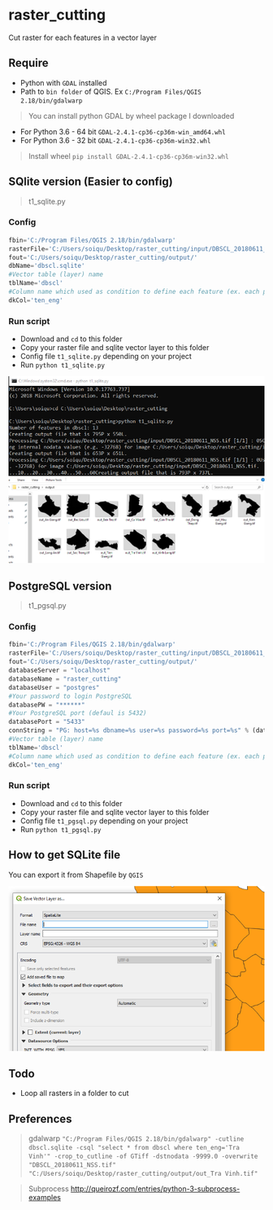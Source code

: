# raster_cutting
Cut raster for each features in a vector layer

## Require
* Python with `GDAL` installed
* Path to `bin folder` of QGIS. Ex `C:/Program Files/QGIS 2.18/bin/gdalwarp`

> You can install python GDAL by wheel package I downloaded
* For Python 3.6 - 64 bit `GDAL-2.4.1-cp36-cp36m-win_amd64.whl`
* For Python 3.6 - 32 bit `GDAL-2.4.1-cp36-cp36m-win32.whl`

> Install wheel
`pip install GDAL-2.4.1-cp36-cp36m-win32.whl`

## SQlite version (Easier to config)
> t1_sqlite.py

### Config

```python
fbin='C:/Program Files/QGIS 2.18/bin/gdalwarp'
rasterFile='C:/Users/soiqu/Desktop/raster_cutting/input/DBSCL_20180611_NSS.tif'
fout='C:/Users/soiqu/Desktop/raster_cutting/output/'
dbName='dbscl.sqlite'
#Vector table (layer) name
tblName='dbscl'
#Column name which used as condition to define each feature (ex. each province in dbscl layer)
dkCol='ten_eng'
```

### Run script

* Download and `cd` to this folder
* Copy your raster file and sqlite vector layer to this folder
* Config file `t1_sqlite.py` depending on your project
* Run `python t1_sqlite.py`

<img src="img/h2.png">
<img src="img/h3.png">

## PostgreSQL version

> t1_pgsql.py

### Config

```python
fbin='C:/Program Files/QGIS 2.18/bin/gdalwarp'
rasterFile='C:/Users/soiqu/Desktop/raster_cutting/input/DBSCL_20180611_NSS.tif'
fout='C:/Users/soiqu/Desktop/raster_cutting/output/'
databaseServer = "localhost"
databaseName = "raster_cutting"
databaseUser = "postgres"
#Your password to login PostgreSQL
databasePW = "******"
#Your PostgreSQL port (defaul is 5432)
databasePort = "5433"
connString = "PG: host=%s dbname=%s user=%s password=%s port=%s" % (databaseServer,databaseName,databaseUser,databasePW,databasePort)
#Vector table (layer) name
tblName='dbscl'
#Column name which used as condition to define each feature (ex. each province in dbscl layer)
dkCol='ten_eng'
```

### Run script

* Download and `cd` to this folder
* Copy your raster file and sqlite vector layer to this folder
* Config file `t1_pgsql.py` depending on your project
* Run `python t1_pgsql.py`

## How to get SQLite file

You can export it from Shapefile by `QGIS`

<img src="img/h1.png">

## Todo
* Loop all rasters in a folder to cut

## Preferences

> gdalwarp
`"C:/Program Files/QGIS 2.18/bin/gdalwarp" -cutline dbscl.sqlite -csql "select * from dbscl where ten_eng='Tra Vinh'" -crop_to_cutline -of GTiff -dstnodata -9999.0 -overwrite "DBSCL_20180611_NSS.tif" "C:/Users/soiqu/Desktop/raster_cutting/output/out_Tra Vinh.tif"`

> Subprocess
http://queirozf.com/entries/python-3-subprocess-examples

